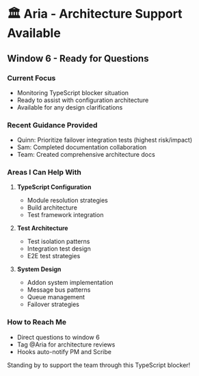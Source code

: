 # 🏛️ Aria - Architecture Support Available

## Window 6 - Ready for Questions

### Current Focus
- Monitoring TypeScript blocker situation
- Ready to assist with configuration architecture
- Available for any design clarifications

### Recent Guidance Provided
- Quinn: Prioritize failover integration tests (highest risk/impact)
- Sam: Completed documentation collaboration
- Team: Created comprehensive architecture docs

### Areas I Can Help With
1. **TypeScript Configuration**
   - Module resolution strategies
   - Build architecture
   - Test framework integration

2. **Test Architecture**
   - Test isolation patterns
   - Integration test design
   - E2E test strategies

3. **System Design**
   - Addon system implementation
   - Message bus patterns
   - Queue management
   - Failover strategies

### How to Reach Me
- Direct questions to window 6
- Tag @Aria for architecture reviews
- Hooks auto-notify PM and Scribe

Standing by to support the team through this TypeScript blocker!